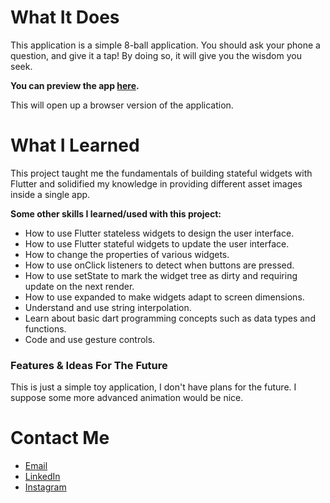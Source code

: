 
# What It Does

This application is a simple 8-ball application. You should ask your phone a question, and give it a tap! By doing so, it will give you the wisdom you seek.

**You can preview the app [here](https://coletoncodes-magic-8-ball.web.app/).**

 This will open up a browser version of the application.

# What I Learned

This project taught me the fundamentals of building stateful widgets with Flutter and solidified my knowledge in providing different asset images inside a single app.

**Some other skills I learned/used with this project:**
- How to use Flutter stateless widgets to design the user interface.
- How to use Flutter stateful widgets to update the user interface.
- How to change the properties of various widgets.
- How to use onClick listeners to detect when buttons are pressed.
- How to use setState to mark the widget tree as dirty and requiring update on the next render.
- How to use expanded to make widgets adapt to screen dimensions.
- Understand and use string interpolation.
- Learn about basic dart programming concepts such as data types and functions.
- Code and use gesture controls.

### Features & Ideas For The Future

This is just a simple toy application, I don't have plans for the future. I suppose some more advanced animation would be nice.

# Contact Me

* [Email](mailto:coletoncodes@gmail.com)
* [LinkedIn](https://www.linkedin.com/in/coletongorecke/)
* [Instagram](https://www.instagram.com/coletongorecke)
